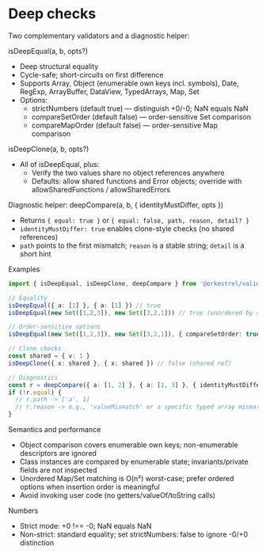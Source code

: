 # Deep checks

Two complementary validators and a diagnostic helper:

isDeepEqual(a, b, opts?)
- Deep structural equality
- Cycle-safe; short-circuits on first difference
- Supports Array, Object (enumerable own keys incl. symbols), Date, RegExp, ArrayBuffer, DataView, TypedArrays, Map, Set
- Options:
  - strictNumbers (default true) — distinguish +0/-0; NaN equals NaN
  - compareSetOrder (default false) — order-sensitive Set comparison
  - compareMapOrder (default false) — order-sensitive Map comparison

isDeepClone(a, b, opts?)
- All of isDeepEqual, plus:
  - Verify the two values share no object references anywhere
  - Defaults: allow shared functions and Error objects; override with allowSharedFunctions / allowSharedErrors

Diagnostic helper: deepCompare(a, b, { identityMustDiffer, opts })
- Returns `{ equal: true }` or `{ equal: false, path, reason, detail? }`
- `identityMustDiffer: true` enables clone-style checks (no shared references)
- `path` points to the first mismatch; `reason` is a stable string; `detail` is a short hint

Examples
```ts
import { isDeepEqual, isDeepClone, deepCompare } from '@orkestrel/validator'

// Equality
isDeepEqual({ a: [1] }, { a: [1] }) // true
isDeepEqual(new Set([1,2,3]), new Set([3,2,1])) // true (unordered by default)

// Order-sensitive options
isDeepEqual(new Set([1,2,3]), new Set([3,2,1]), { compareSetOrder: true }) // false

// Clone checks
const shared = { v: 1 }
isDeepClone({ x: shared }, { x: shared }) // false (shared ref)

// Diagnostics
const r = deepCompare({ a: [1, 2] }, { a: [1, 3] }, { identityMustDiffer: false, opts: {} })
if (!r.equal) {
  // r.path -> ['a', 1]
  // r.reason -> e.g., 'valueMismatch' or a specific typed array mismatch
}
```

Semantics and performance
- Object comparison covers enumerable own keys; non-enumerable descriptors are ignored
- Class instances are compared by enumerable state; invariants/private fields are not inspected
- Unordered Map/Set matching is O(n²) worst-case; prefer ordered options when insertion order is meaningful
- Avoid invoking user code (no getters/valueOf/toString calls)

Numbers
- Strict mode: +0 !== -0; NaN equals NaN
- Non-strict: standard equality; set strictNumbers: false to ignore -0/+0 distinction
